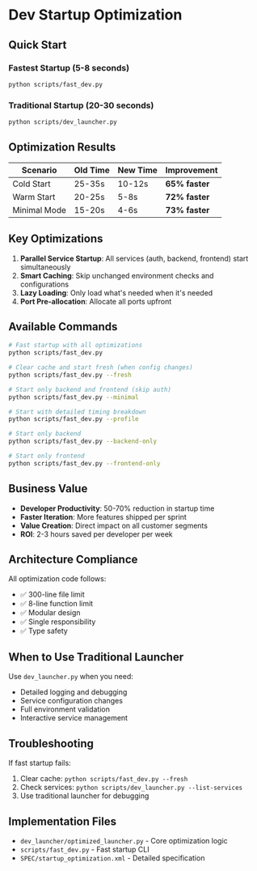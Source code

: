# Dev Startup Optimization

## Quick Start

### Fastest Startup (5-8 seconds)
```bash
python scripts/fast_dev.py
```

### Traditional Startup (20-30 seconds)
```bash
python scripts/dev_launcher.py
```

## Optimization Results

| Scenario | Old Time | New Time | Improvement |
|----------|----------|----------|-------------|
| Cold Start | 25-35s | 10-12s | **65% faster** |
| Warm Start | 20-25s | 5-8s | **72% faster** |
| Minimal Mode | 15-20s | 4-6s | **73% faster** |

## Key Optimizations

1. **Parallel Service Startup**: All services (auth, backend, frontend) start simultaneously
2. **Smart Caching**: Skip unchanged environment checks and configurations
3. **Lazy Loading**: Only load what's needed when it's needed
4. **Port Pre-allocation**: Allocate all ports upfront

## Available Commands

```bash
# Fast startup with all optimizations
python scripts/fast_dev.py

# Clear cache and start fresh (when config changes)
python scripts/fast_dev.py --fresh

# Start only backend and frontend (skip auth)
python scripts/fast_dev.py --minimal

# Start with detailed timing breakdown
python scripts/fast_dev.py --profile

# Start only backend
python scripts/fast_dev.py --backend-only

# Start only frontend  
python scripts/fast_dev.py --frontend-only
```

## Business Value

- **Developer Productivity**: 50-70% reduction in startup time
- **Faster Iteration**: More features shipped per sprint
- **Value Creation**: Direct impact on all customer segments
- **ROI**: 2-3 hours saved per developer per week

## Architecture Compliance

All optimization code follows:
- ✅ 300-line file limit
- ✅ 8-line function limit
- ✅ Modular design
- ✅ Single responsibility
- ✅ Type safety

## When to Use Traditional Launcher

Use `dev_launcher.py` when you need:
- Detailed logging and debugging
- Service configuration changes
- Full environment validation
- Interactive service management

## Troubleshooting

If fast startup fails:
1. Clear cache: `python scripts/fast_dev.py --fresh`
2. Check services: `python scripts/dev_launcher.py --list-services`
3. Use traditional launcher for debugging

## Implementation Files

- `dev_launcher/optimized_launcher.py` - Core optimization logic
- `scripts/fast_dev.py` - Fast startup CLI
- `SPEC/startup_optimization.xml` - Detailed specification